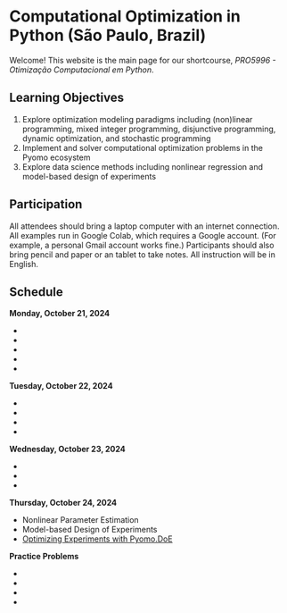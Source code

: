 # Computational Optimization in Python (São Paulo, Brazil)

Welcome! This website is the main page for our shortcourse, *PRO5996 - Otimização Computacional em Python*.

## Learning Objectives
1. Explore optimization modeling paradigms including (non)linear programming, mixed integer programming, disjunctive programming, dynamic optimization, and stochastic programming
2. Implement and solver computational optimization problems in the Pyomo ecosystem
3. Explore data science methods including nonlinear regression and model-based design of experiments

## Participation

All attendees should bring a laptop computer with an internet connection. All examples run in Google Colab, which requires a Google account. (For example, a personal Gmail account works fine.) Participants should also bring pencil and paper or an tablet to take notes. All instruction will be in English.

## Schedule

**Monday, October 21, 2024**
* [](../notebooks/1/Optimization-Modeling.ipynb)
* [](../notebooks/1/Pyomo-Introduction.ipynb)
* [](../notebooks/1/LP.ipynb)
* [](../notebooks/1/NLP.ipynb)
* [](../notebooks/1/Pyomo-Nuts-and-Bolts.ipynb)

**Tuesday, October 22, 2024**
* [](../notebooks/1/IP.ipynb)
* [](../notebooks/2/Logical_Modeling_GDP.ipynb)
* [](../notebooks/2/Modeling_Disjunctions_Strip_Packing.ipynb)
* [](../notebooks/4/SP.ipynb)

**Wednesday, October 23, 2024**
* [](../notebooks/4/blocks.ipynb)
* [](../notebooks/3/PyomoDAE_car.ipynb)
* [](../notebooks/3/PyomoDAE_TCLab.ipynb)

**Thursday, October 24, 2024**
* Nonlinear Parameter Estimation
* Model-based Design of Experiments
* [Optimizing Experiments with Pyomo.DoE](https://dowlinglab.github.io/pyomo-doe/Readme.html)

**Practice Problems**
* [](../notebooks/assignments/Pyomo1.ipynb)
* [](../notebooks/assignments/Pyomo2.ipynb)
* [](../notebooks/assignments/Pyomo3.ipynb)
* [](../notebooks/assignments/Pyomo-Mini-Project.ipynb)


